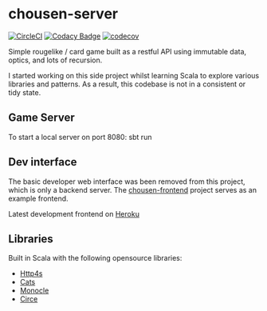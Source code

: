 # chousen-server

[![CircleCI](https://circleci.com/gh/RawToast/chousen-server.svg?style=svg&circle-token=f705bd2bb3a6ac38bc7cb58e0d9964f7545c76a2)](https://circleci.com/gh/RawToast/chousen-server) [![Codacy Badge](https://api.codacy.com/project/badge/Grade/ad8c474ac887461fb3d1785cc76888bd)](https://www.codacy.com?utm_source=github.com&amp;utm_medium=referral&amp;utm_content=RawToast/chousen-server&amp;utm_campaign=Badge_Grade)
[![codecov](https://codecov.io/gh/RawToast/chousen-server/branch/master/graph/badge.svg?token=7wvPNCJNvX)](https://codecov.io/gh/RawToast/chousen-server)

Simple rougelike / card game built as a restful API using immutable data, optics, and lots of recursion.

I started working on this side project whilst learning Scala to explore various libraries and patterns. As a result,
this codebase is not in a consistent or tidy state.


## Game Server

To start a local server on port 8080: sbt run

## Dev interface

The basic developer web interface was been removed from this project, which is only a backend server. The [chousen-frontend](https://github.com/RawToast/chousen-frontend) 
project serves as an example frontend.

Latest development frontend on [Heroku](https://intense-crystal-36712.herokuapp.com)


## Libraries

Built in Scala with the following opensource libraries:

* [Http4s](https://github.com/http4s/http4s)
* [Cats](https://github.com/typelevel/cats)
* [Monocle](https://github.com/julien-truffaut/monocle)
* [Circe](https://github.com/circe/circe)
